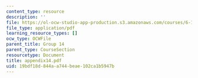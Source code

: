 ```yaml
---
content_type: resource
description: ''
file: https://ol-ocw-studio-app-production.s3.amazonaws.com/courses/6-111-introductory-digital-systems-laboratory-spring-2006/19bdf18d844aa744beae102ca1b5947b_appendix14.pdf
file_type: application/pdf
learning_resource_types: []
ocw_type: OCWFile
parent_title: Group 14
parent_type: CourseSection
resourcetype: Document
title: appendix14.pdf
uid: 19bdf18d-844a-a744-beae-102ca1b5947b
---
```

